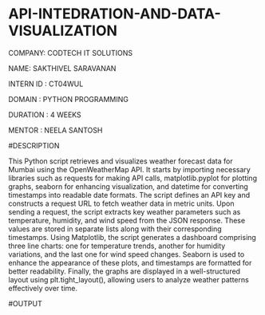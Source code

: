 # API-INTEDRATION-AND-DATA-VISUALIZATION

COMPANY: CODTECH IT SOLUTIONS

NAME: SAKTHIVEL SARAVANAN

INTERN ID : CT04WUL

DOMAIN : PYTHON PROGRAMMING

DURATION : 4 WEEKS

MENTOR : NEELA SANTOSH

#DESCRIPTION

This Python script retrieves and visualizes weather forecast data for Mumbai using the OpenWeatherMap API. It starts by importing necessary libraries such as requests for making API calls, matplotlib.pyplot for plotting graphs, seaborn for enhancing visualization, and datetime for converting timestamps into readable date formats. The script defines an API key and constructs a request URL to fetch weather data in metric units. Upon sending a request, the script extracts key weather parameters such as temperature, humidity, and wind speed from the JSON response. These values are stored in separate lists along with their corresponding timestamps. Using Matplotlib, the script generates a dashboard comprising three line charts: one for temperature trends, another for humidity variations, and the last one for wind speed changes. Seaborn is used to enhance the appearance of these plots, and timestamps are formatted for better readability. Finally, the graphs are displayed in a well-structured layout using plt.tight_layout(), allowing users to analyze weather patterns effectively over time.

#OUTPUT
